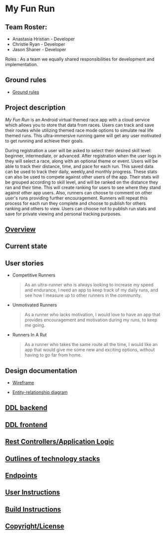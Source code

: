 # My Fun Run

## Team Roster:

 * Anastasia Hristian - Developer
 * Christie Ryan - Developer
 * Jason Shaner - Developer
 
 Roles : As a team we equally shared responsibilities for development and implementation.   

## Ground rules

 * [Ground rules](ground-rules.md)

## Project description 

_My Fun Run_ is an Android virtual themed race app with a cloud service which allows you to store 
that data from races. Users can track and save their routes while utilizing themed race mode options
 to simulate real life themed runs. This ultra-immersive running game will get any user motivated to 
 get running and achieve their goals.
 
During registration a user will be asked to select their desired skill level: beginner, intermediate, or advanced. After registration when 
the user logs in they will select a race, along with an optional theme or event. Users will be able to track their distance, time, and pace for
 each run. This saved data can be used to track their daily, weekly,and monthly progress. These 
 stats can also be used to compete against other users of the app. Their stats will be
 grouped according to skill level, and will be ranked on the distance they ran and their time. This will
 create ranking for users to see where they stand against other app users. Also, runners can choose 
 to comment on other user's runs providing further encouragement. Runners will repeat this process
 for each run they complete and choose to publish for others ranking and others to view. Users can
 choose not to publish run stats and save for private viewing and personal tracking purposes.
 
## [Overview]()

## Current state 

## User stories

* Competitive Runners

    > As an ultra-runner who is always looking to increase my speed and endurance, I need an app to keep track of my daily runs,
      and see how I measure up to other runners in the community.
	
* Unmotivated Runners
	
	> As a runner who lacks motivation, I would love to have an app that provides encouragement and motivation during my runs, to keep me going.
                         
* Runners In A Rut	

	> As a runner who takes the same route all the time, I would like an app that would give me some new and exciting options, without having to go far from home.


## Design documentation

   * [Wireframe](docs/wireframe.md)
   
   * [Entity-relationship diagram](docs/erd.md)

## [DDL backend](https://github.com/my-fun-run/funrun-service/tree/master/docs/sql)

## [DDL frontend](https://github.com/my-fun-run/my-fun-run-client/tree/master/docs/sql)

## [Rest Controllers/Application Logic](https://github.com/my-fun-run/funrun-service/tree/master/src/main/java/edu/cnm/deepdive/funrun/controller)

## [Outlines of technology stacks](https://github.com/my-fun-run/my-fun-run.github.io/blob/master/docs/technology-stacks.md)

## [Endpoints](https://github.com/my-fun-run/my-fun-run.github.io/blob/master/docs/endpoints.md)

## [User Instructions](https://github.com/my-fun-run/my-fun-run-client/blob/master/docs/basic_user_instructions.md)

## [Build Instructions](https://github.com/my-fun-run/my-fun-run-client/blob/master/docs/build_instructions.md)

## [Copyright/License](https://github.com/my-fun-run/my-fun-run-client/blob/master/docs/Notice.md)






